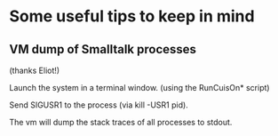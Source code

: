 # Some useful tips to keep in mind

## VM dump of Smalltalk processes

(thanks Eliot!)

Launch the system in a terminal window. (using the RunCuisOn* script)

Send SIGUSR1 to the process (via kill -USR1 pid).

The vm will dump the stack traces of all processes to stdout.
